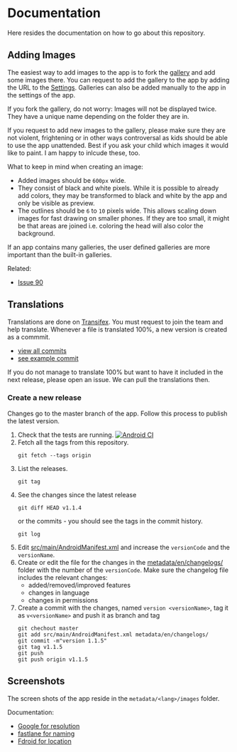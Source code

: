 # Documentation

Here resides the documentation on how to go about this repository.

## Adding Images

The easiest way to add images to the app is to fork the [gallery] and
add some images there.
You can request to add the gallery to the app by adding the URL to
the [Settings].
Galleries can also be added manually to the app in the settings
of the app.

If you fork the gallery, do not worry: Images will not be displayed twice.
They have a unique name depending on the folder they are in.

If you request to add new images to the gallery,
please make sure they are not violent, frightening or in other ways
controversal as kids should be able to use the app unattended.
Best if you ask your child which images it would like to paint.
I am happy to inlcude these, too.

What to keep in mind when creating an image:
- Added images should be `600px` wide.
- They consist of black and white pixels.
    While it is possible to already add colors, they may be
    transformed to black and white by the app and only be visible as preview.
- The outlines should be `6` to `10` pixels wide.
  This allows scaling down images for fast drawing on smaller phones.
  If they are too small, it might be that areas are joined i.e.
  coloring the head will also color the background.
  

If an app contains many galleries, the user defined galleries are
more important than the built-in galleries.

Related:
- [Issue 90](https://github.com/niccokunzmann/coloring-book/issues/90)

[Settings]: ../src/main/java/org/androidsoft/coloring/util/Settings.java
[gallery]: https://gallery.quelltext.eu

## Translations

Translations are done on [Transifex]. You must request to join the 
team and help translate. Whenever a file is translated 100%,
a new version is created as a commmit.
- [view all commits](https://github.com/niccokunzmann/coloring-book/commits/master)
- [see example commit](https://github.com/niccokunzmann/coloring-book/commit/1b081c0d905b615f340b48bf90487dabdf09ea24)

If you do not manage to translate 100% but want to have it included
in the next release, please open an issue.
We can pull the translations then.

### Create a new release

Changes go to the master branch of the app.
Follow this process to publish the latest version.

1. Check that the tests are running. [![Android CI](https://github.com/niccokunzmann/androidsoft-coloring/workflows/Android%20CI/badge.svg)](https://github.com/niccokunzmann/androidsoft-coloring/actions?query=workflow%3A%22Android+CI%22)
2. Fetch all the tags from this repository.
    ```
    git fetch --tags origin
    ```
2. List the releases.
    ```
    git tag
    ```
3. See the changes since the latest release
    ```
    git diff HEAD v1.1.4
    ```
    or the commits - you should see the tags in the commit history.
    ```
    git log
    ```
4. Edit [src/main/AndroidManifest.xml](src/main/AndroidManifest.xml) and increase the `versionCode` and the `versionName`.
5. Create or edit the file for the changes in the [metadata/en/changelogs/](metadata/en/changelogs) folder with the number of the `versionCode`.
    Make sure the changelog file includes the relevant changes:
    - added/removed/improved features
    - changes in language
    - changes in permissions
6. Create a commit with the changes, named `version <versionName>`, tag it as `v<versionName>` and push it as branch and tag
    ```
    git chechout master
    git add src/main/AndroidManifest.xml metadata/en/changelogs/
    git commit -m"version 1.1.5"
    git tag v1.1.5
    git push
    git push origin v1.1.5
    ```


## Screenshots

The screen shots of the app reside in the `metadata/<lang>/images`
folder.

Documentation:
- [Google for resolution](https://support.google.com/googleplay/android-developer/answer/1078870?hl=en)
- [fastlane for naming](https://docs.fastlane.tools/actions/upload_to_play_store/#images-and-screenshots)
- [Fdroid for location](https://fdroid.gitlab.io/fdroid-website/docs/All_About_Descriptions_Graphics_and_Screenshots/)






[Transifex]: https://www.transifex.com/mundraub-android/coloring-book/dashboard/
